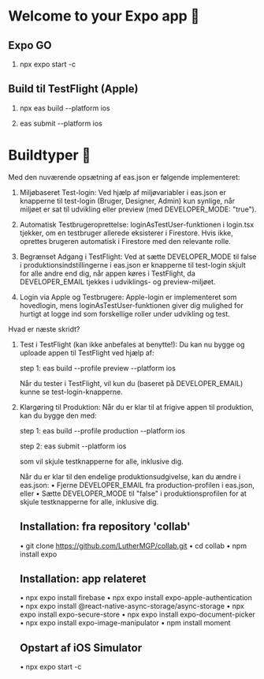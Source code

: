 # Welcome to your Expo app 👋

## Expo GO

1. npx expo start -c

## Build til TestFlight (Apple)

1. npx eas build --platform ios

2. eas submit --platform ios

# Buildtyper 👋

Med den nuværende opsætning af eas.json er følgende implementeret:

1. Miljøbaseret Test-login:
   Ved hjælp af miljøvariabler i eas.json er knapperne til test-login (Bruger, Designer, Admin) kun synlige, når miljøet er sat til udvikling eller preview (med DEVELOPER_MODE: "true").

2. Automatisk Testbrugeroprettelse:
   loginAsTestUser-funktionen i login.tsx tjekker, om en testbruger allerede eksisterer i Firestore. Hvis ikke, oprettes brugeren automatisk i Firestore med den relevante rolle.

3. Begrænset Adgang i TestFlight:
   Ved at sætte DEVELOPER_MODE til false i produktionsindstillingerne i eas.json er knapperne til test-login skjult for alle andre end dig, når appen køres i TestFlight, da DEVELOPER_EMAIL tjekkes i udviklings- og preview-miljøet.

4. Login via Apple og Testbrugere:
   Apple-login er implementeret som hovedlogin, mens loginAsTestUser-funktionen giver dig mulighed for hurtigt at logge ind som forskellige roller under udvikling og test.

Hvad er næste skridt?

1. Test i TestFlight (kan ikke anbefales at benytte!):
   Du kan nu bygge og uploade appen til TestFlight ved hjælp af:

   step 1:
   eas build --profile preview --platform ios

   Når du tester i TestFlight, vil kun du (baseret på DEVELOPER_EMAIL) kunne se test-login-knapperne.

2. Klargøring til Produktion:
   Når du er klar til at frigive appen til produktion, kan du bygge den med:

   step 1:
   eas build --profile production --platform ios

   step 2:
   eas submit --platform ios

   som vil skjule testknapperne for alle, inklusive dig.

   Når du er klar til den endelige produktionsudgivelse, kan du ændre i eas.json:
   • Fjerne DEVELOPER_EMAIL fra production-profilen i eas.json, eller
   • Sætte DEVELOPER_MODE til "false" i produktionsprofilen for at skjule testknapperne for alle, inklusive dig.

   ## Installation: fra repository 'collab'

   • git clone https://github.com/LutherMGP/collab.git
   • cd collab
   • npm install expo

   ## Installation: app relateret

   • npx expo install firebase
   • npx expo install expo-apple-authentication
   • npx expo install @react-native-async-storage/async-storage
   • npx expo install expo-secure-store
   • npx expo install expo-document-picker
   • npx expo install expo-image-manipulator
   • npm install moment

   ## Opstart af iOS Simulator

   • npx expo start -c

